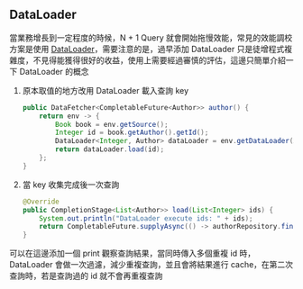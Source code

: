 ## DataLoader

當業務增長到一定程度的時候，N + 1 Query 就會開始拖慢效能，常見的效能調校方案是使用 [DataLoader](https://github.com/graphql/dataloader)，需要注意的是，過早添加 DataLoader 只是徒增程式複雜度，不見得能獲得很好的收益，使用上需要經過審慎的評估，這邊只簡單介紹一下 DataLoader 的概念

1. 原本取值的地方改用 DataLoader 載入查詢 key

    ```java
    public DataFetcher<CompletableFuture<Author>> author() {
        return env -> {
            Book book = env.getSource();
            Integer id = book.getAuthor().getId();
            DataLoader<Integer, Author> dataLoader = env.getDataLoader(AuthorLoader.class.getSimpleName());
            return dataLoader.load(id);
        };
    }
    ```

2. 當 key 收集完成後一次查詢

    ```java
    @Override
    public CompletionStage<List<Author>> load(List<Integer> ids) {
        System.out.println("DataLoader execute ids: " + ids);
        return CompletableFuture.supplyAsync(() -> authorRepository.findByIds(ids));
    }
    ```

可以在這邊添加一個 print 觀察查詢結果，當同時傳入多個重複 id 時，DataLoader 會做一次過濾，減少重複查詢，並且會將結果進行 cache，在第二次查詢時，若是查詢過的 id 就不會再重複查詢